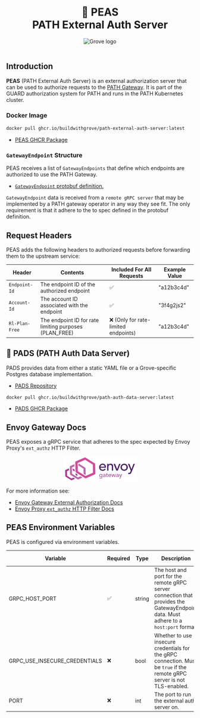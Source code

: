 <div align="center">
<h1>🫛 PEAS<br/>PATH External Auth Server</h1>
<img src="https://storage.googleapis.com/grove-brand-assets/Presskit/Logo%20Joined-2.png" alt="Grove logo" width="500"/>

</div>
<br/>

## Introduction

**PEAS** (PATH External Auth Server) is an external authorization server that can be used to authorize requests to the [PATH Gateway](https://github.com/buildwithgrove/path). It is part of the GUARD authorization system for PATH and runs in the PATH Kubernetes cluster.

### Docker Image

```bash
docker pull ghcr.io/buildwithgrove/path-external-auth-server:latest
```

- [PEAS GHCR Package](https://github.com/orgs/buildwithgrove/packages/container/package/path-external-auth-server)

### `GatewayEndpoint` Structure

PEAS receives a list of `GatewayEndpoints` that define which endpoints are authorized to use the PATH Gateway.

- [`GatewayEndpoint` protobuf definition.](https://github.com/buildwithgrove/path-external-auth-server/blob/main/proto/gateway_endpoint.proto)

`GatewayEndpoint` data is received from a `remote gRPC server` that may be implemented by a PATH gateway operator in any way they see fit. The only requirement is that it adhere to the to spec defined in the protobuf definition. 

## Request Headers

PEAS adds the following headers to authorized requests before forwarding them to the upstream service:

| Header         | Contents                                               | Included For All Requests           | Example Value |
| -------------- | ------------------------------------------------------ | ----------------------------------- | ------------- |
| `Endpoint-Id`  | The endpoint ID of the authorized endpoint             | ✅                                   | "a12b3c4d"    |
| `Account-Id`   | The account ID associated with the endpoint            | ✅                                   | "3f4g2js2"    |
| `Rl-Plan-Free` | The endpoint ID for rate limiting purposes (PLAN_FREE) | ❌ (Only for rate-limited endpoints) | "a12b3c4d"    |

## 🐾 PADS (PATH Auth Data Server)

PADS provides data from either a static YAML file or a Grove-specific Postgres database implementation.

- [PADS Repository](https://github.com/buildwithgrove/path-auth-data-server)

```bash
docker pull ghcr.io/buildwithgrove/path-auth-data-server:latest
```

- [PADS GHCR Package](https://github.com/orgs/buildwithgrove/packages/container/package/path-auth-data-server)

## Envoy Gateway Docs

PEAS exposes a gRPC service that adheres to the spec expected by Envoy Proxy's `ext_authz` HTTP Filter.

<div align="center">
  <a href="https://www.envoyproxy.io/docs/envoy/latest/">
    <img src="https://raw.githubusercontent.com/cncf/artwork/refs/heads/main/projects/envoy/envoy-gateway/horizontal/color/envoy-gateway-horizontal-color.svg" alt="Envoy logo" width="200"/>
  </a>
</div>

For more information see:
- [Envoy Gateway External Authorization Docs](https://gateway.envoyproxy.io/docs/tasks/security/ext-auth/)
- [Envoy Proxy `ext_authz` HTTP Filter Docs](https://www.envoyproxy.io/docs/envoy/latest/configuration/http/http_filters/ext_authz_filter)

## PEAS Environment Variables

PEAS is configured via environment variables.

| Variable                      | Required | Type   | Description                                                                                                                          | Example          | Default Value |
| ----------------------------- | -------- | ------ | ------------------------------------------------------------------------------------------------------------------------------------ | ---------------- | ------------- |
| GRPC_HOST_PORT                | ✅        | string | The host and port for the remote gRPC server connection that provides the GatewayEndpoint data. Must adhere to a `host:port` format. | guard-pads:10002 | -             |
| GRPC_USE_INSECURE_CREDENTIALS | ❌        | bool   | Whether to use insecure credentials for the gRPC connection. Must be `true` if the remote gRPC server is not TLS-enabled.            | `true`           | `false`       |
| PORT                          | ❌        | int    | The port to run the external auth server on.                                                                                         | 10001            | 10001         |
